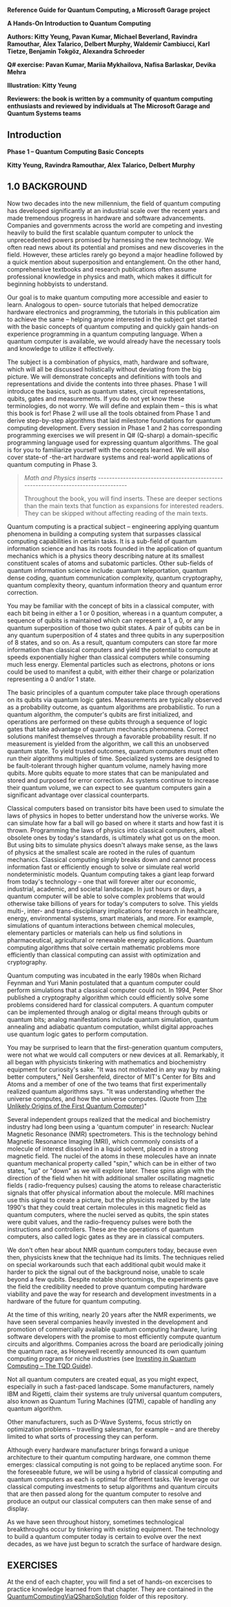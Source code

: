 **Reference Guide for Quantum Computing, a Microsoft Garage project**

**A Hands-On Introduction to Quantum Computing**

**Authors: Kitty Yeung, Pavan Kumar, Michael Beverland, Ravindra Ramouthar,** 
**Alex Talarico, Delbert Murphy, Waldemir Cambiucci, Karl Tietze, Benjamin Tokgöz, Alexandra Schroeder**

**Q# exercise: Pavan Kumar, Mariia Mykhailova, Nafisa Barlaskar, Devika Mehra**

**Illustration: Kitty Yeung**

**Reviewers: the book is written by a community of quantum computing enthusiasts and reviewed by individuals at The Microsoft Garage and Quantum Systems teams**


## Introduction <a name="Introduction" /> ##

**Phase 1 – Quantum Computing Basic Concepts**

**Kitty Yeung, Ravindra Ramouthar, Alex Talarico, Delbert Murphy**

## 1.0 BACKGROUND

Now two decades into the new millennium, the field of quantum computing has developed
significantly at an industrial scale over the recent years and made tremendous progress in hardware and
software advancements. Companies and governments across the world are competing and investing
heavily to build the first scalable quantum computer to unlock the unprecedented powers promised by
harnessing the new technology. We often read news about its potential and promises and new discoveries
in the field. However, these articles rarely go beyond a major headline followed by a quick mention about
superposition and entanglement. On the other hand, comprehensive textbooks and research publications
often assume professional knowledge in physics and math, which makes it difficult for beginning hobbyists
to understand.

Our goal is to make quantum computing more accessible and easier to learn. Analogous to open-
source tutorials that helped democratize hardware electronics and programming, the tutorials in this
publication aim to achieve the same – helping anyone interested in the subject get started with the basic
concepts of quantum computing and quickly gain hands-on experience programming in a quantum
computing language. When a quantum computer is available, we would already have the necessary tools
and knowledge to utilize it effectively.

The subject is a combination of physics, math, hardware and software, which will all be discussed
holistically without deviating from the big picture. We will demonstrate concepts and definitions with
tools and representations and divide the contents into three phases. Phase 1 will introduce the basics,
such as quantum states, circuit representations, qubits, gates and measurements. If you do not yet know
these terminologies, do not worry. We will define and explain them – this is what this book is for! Phase
2 will use all the tools obtained from Phase 1 and derive step-by-step algorithms that laid milestone
foundations for quantum computing development. Every session in Phase 1 and 2 has corresponding
programming exercises we will present in Q# (Q-sharp) a domain-specific programming language used for
expressing quantum algorithms. The goal is for you to familiarize yourself with the concepts learned. We
will also cover state-of -the-art hardware systems and real-world applications of quantum computing in
Phase 3.

>_Math and Physics inserts_ ----------------------------------------------------------------------------------
>
>Throughout the book, you will find inserts. These are deeper sections than the
>main texts that function as expansions for interested readers. They can be skipped without
>affecting reading of the main texts.


Quantum computing is a practical subject – engineering applying quantum phenomena in building
a computing system that surpasses classical computing capabilities in certain tasks. It is a sub-field of
quantum information science and has its roots founded in the application of quantum mechanics which
is a physics theory describing nature at its smallest constituent scales of atoms and subatomic particles.
Other sub-fields of quantum information science include: quantum teleportation, quantum dense coding,
quantum communication complexity, quantum cryptography, quantum complexity theory, quantum
information theory and quantum error correction.

You may be familiar with the concept of bits in a classical computer, with each bit being in either
a 1 or 0 position, whereas i n a quantum computer, a sequence of qubits is maintained which can represent
a 1, a 0, or any quantum superposition of those two qubit states. A pair of qubits can be in any quantum
superposition of 4 states and three qubits in any superposition of 8 states, and so on. As a result, quantum
computers can store far more information than classical computers and yield the potential to compute at
speeds exponentially higher than classical computers while consuming much less energy. Elemental
particles such as electrons, photons or ions could be used to manifest a qubit, with either their charge or
polarization representing a 0 and/or 1 state.

The basic principles of a quantum computer take place through operations on its qubits via
quantum logic gates. Measurements are typically observed as a probability outcome, as quantum
algorithms are probabilistic. To run a quantum algorithm, the computer's qubits are first initialized, and
operations are performed on these qubits through a sequence of logic gates that take advantage of
quantum mechanics phenomena. Correct solutions manifest themselves through a favorable probability
result. If no measurement is yielded from the algorithm, we call this an unobserved quantum state. To
yield trusted outcomes, quantum computers must often run their algorithms multiples of time.
Specialized systems are designed to be fault-tolerant through higher quantum volume, namely having
more qubits. More qubits equate to more states that can be manipulated and stored and purposed for
error correction. As systems continue to increase their quantum volume, we can expect to see quantum
computers gain a significant advantage over classical counterparts.

Classical computers based on transistor bits have been used to simulate the laws of physics in
hopes to better understand how the universe works. We can simulate how far a ball will go based on
where it starts and how fast it is thrown. Programming the laws of physics into classical computers, albeit
obsolete ones by today's standards, is ultimately what got us on the moon. But using bits to simulate
physics doesn't always make sense, as the laws of physics at the smallest scale are rooted in the rules of
quantum mechanics. Classical computing simply breaks down and cannot process information fast or
efficiently enough to solve or simulate real world nondeterministic models. Quantum computing takes a
giant leap forward from today's technology – one that will forever alter our economic, industrial, academic,
and societal landscape. In just hours or days, a quantum computer will be able to solve complex problems
that would otherwise take billions of years for today's computers to solve. This yields multi-, inter- and
trans-disciplinary implications for research in healthcare, energy, environmental systems, smart materials,
and more. For example, simulations of quantum interactions between chemical molecules, elementary
particles or materials can help us find solutions in pharmaceutical, agricultural or renewable energy
applications. Quantum computing algorithms that solve certain mathematic problems more efficiently
than classical computing can assist with optimization and cryptography.

Quantum computing was incubated in the early 1980s when Richard Feynman and Yuri Manin
postulated that a quantum computer could perform simulations that a classical computer could not. In
1994, Peter Shor published a cryptography algorithm which could efficiently solve some problems
considered hard for classical computers. A quantum computer can be implemented through analog or
digital means through qubits or quantum bits; analog manifestations include quantum simulation,
quantum annealing and adiabatic quantum computation, whilst digital approaches use quantum logic
gates to perform computation.

You may be surprised to learn that the first-generation quantum computers, were not what we
would call computers or new devices at all. Remarkably, it all began with physicists tinkering with
mathematics and biochemistry equipment for curiosity's sake. "It was not motivated in any way by making
better computers," Neil Gershenfeld, director of MIT's Center for Bits and Atoms and a member of one of
the two teams that first experimentally realized quantum algorithms says. "It was understanding whether
the universe computes, and how the universe computes. (Quote from [The Unlikely Origins of the First
Quantum Computer](https://gizmodo.com/the-unlikely-origins-of-the-first-quantum-computer-1831054476))"

Several independent groups realized that the medical and biochemistry industry had long been
using a 'quantum computer' in research: Nuclear Magnetic Resonance (NMR) spectrometers. This is the
technology behind Magnetic Resonance Imaging (MRI), which commonly consists of a molecule of interest
dissolved in a liquid solvent, placed in a strong magnetic field. The nuclei of the atoms in these molecules
have an innate quantum mechanical property called "spin," which can be in either of two states, "up" or
"down" as we will explore later. These spins align with the direction of the field when hit with additional
smaller oscillating magnetic fields ( radio-frequency pulses) causing the atoms to release characteristic
signals that offer physical information about the molecule. MRI machines use this signal to create a picture,
but the physicists realized by the late 1990's that they could treat certain molecules in this magnetic field
as quantum computers, where the nuclei served as qubits, the spin states were qubit values, and the
radio-frequency pulses were both the instructions and controllers. These are the operations of quantum
computers, also called logic gates as they are in classical computers.

We don't often hear about NMR quantum computers today, because even then, physicists knew
that the technique had its limits. The techniques relied on special workarounds such that each additional
qubit would make it harder to pick the signal out of the background noise, unable to scale beyond a
few qubits. Despite notable shortcomings, the experiments gave the field the credibility needed to prove
quantum computing hardware viability and pave the way for research and development investments in a
hardware of the future for quantum computing.

At the time of this writing, nearly 20 years after the NMR experiments, we have seen several
companies heavily invested in the development and promotion of commercially available quantum
computing hardware, luring software developers with the promise to most efficiently compute quantum
circuits and algorithms. Companies across the board are periodically joining the quantum race, as
Honeywell recently announced its own quantum computing program for niche industries (see [Investing
in Quantum Computing – The TQD Guide](https://thequantumdaily.com/2020/01/13/investing-in-quantum-computing-the-tqd-guide/)).

Not all quantum computers are created equal, as you might expect, especially in such a fast-paced
landscape. Some manufacturers, namely IBM and Rigetti, claim their systems are truly universal quantum
computers, also known as Quantum Turing Machines (QTM), capable of handling any quantum algorithm.

Other manufacturers, such as D-Wave Systems, focus strictly on optimization problems – travelling
salesman, for example – and are thereby limited to what sorts of processing they can perform.

Although every hardware manufacturer brings forward a unique architecture to their quantum
computing hardware, one common theme emerges: classical computing is not going to be replaced
anytime soon. For the foreseeable future, we will be using a hybrid of classical computing and quantum
computers as each is optimal for different tasks. We leverage our classical computing investments to setup
algorithms and quantum circuits that are then passed along for the quantum computer to resolve and
produce an output our classical computers can then make sense of and display.

As we have seen throughout history, sometimes technological breakthroughs occur by tinkering
with existing equipment. The technology to build a quantum computer today is certain to evolve over the
next decades, as we have just begun to scratch the surface of hardware design.

## EXERCISES

At the end of each chapter, you will find a set of hands-on excercises to practice knowledge learned from that chapter. They are contained in the [QuantumComputingViaQSharpSolution](https://github.com/microsoft/Reference-Guide-For-Quantum-Computing-A-Microsoft-Garage-Project/tree/main/QuantumComputingViaQSharpSolution) folder of this repository. 
